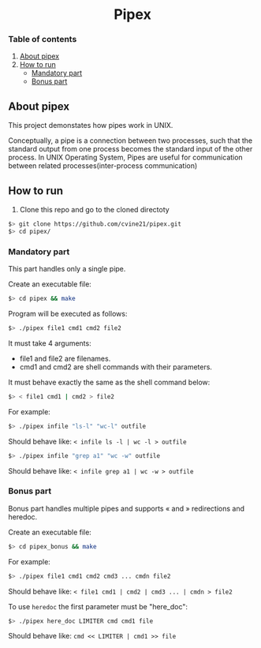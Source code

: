 <div id="header" align="center">
  <h1>
    Pipex
  </h1>
</div>

### Table of contents
1. [About pipex](#about-pipex)
2. [How to run](#how-to-run)
    - [Mandatory part](#mandatory-part)
    - [Bonus part](#bonus-part)

## About pipex
This project demonstates how pipes work in UNIX.

Conceptually, a pipe is a connection between two processes, such that the standard output from one process becomes the standard input of the other process. In UNIX Operating System, Pipes are useful for communication between related processes(inter-process communication)

## How to run
1. Clone this repo and go to the cloned directoty
``` sh
$> git clone https://github.com/cvine21/pipex.git
$> cd pipex/
```
### Mandatory part
This part handles only a single pipe.

Create an executable file:
``` sh
$> cd pipex && make
```
Program will be executed as follows:
``` sh
$> ./pipex file1 cmd1 cmd2 file2
```
It must take 4 arguments:
- file1 and file2 are filenames.
- cmd1 and cmd2 are shell commands with their parameters.

It must behave exactly the same as the shell command below:
``` sh
$> < file1 cmd1 | cmd2 > file2
```
For example:
``` sh
$> ./pipex infile "ls-l" "wc-l" outfile
```
Should behave like: `< infile ls -l | wc -l > outfile`
``` sh
$> ./pipex infile "grep a1" "wc -w" outfile
```
Should behave like: `< infile grep a1 | wc -w > outfile`

### Bonus part
Bonus part handles multiple pipes and supports « and » redirections and heredoc.

Create an executable file:
``` sh
$> cd pipex_bonus && make
```
For example:
``` sh
$> ./pipex file1 cmd1 cmd2 cmd3 ... cmdn file2
```
Should behave like: `< file1 cmd1 | cmd2 | cmd3 ... | cmdn > file2`

To use `heredoc` the first parameter must be "here_doc":
``` sh
$> ./pipex here_doc LIMITER cmd cmd1 file
```
Should behave like: `cmd << LIMITER | cmd1 >> file`
